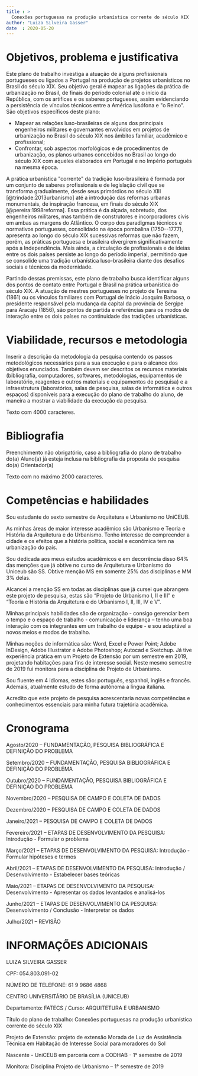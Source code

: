 ```yaml
---
title : >
  Conexões portuguesas na produção urbanística corrente do século XIX
author: "Luiza Silveira Gasser"
date  : 2020-05-20
---
```


Objetivos, problema e justificativa
===================================

Este plano de trabalho investiga a atuação de alguns profissionais
portugueses ou ligados a Portugal na produção de projetos urbanísticos
no Brasil do século XIX. Seu objetivo geral é mapear as ligações da
prática de urbanização no Brasil, de finais do período colonial até o
início da República, com os artífices e os saberes portugueses, assim
evidenciando a persistência de vínculos técnicos entre a América
lusófona e "o Reino". São objetivos específicos deste plano:

- Mapear as relações luso-brasileiras de alguns dos principais
  engenheiros militares e governantes envolvidos em projetos de
  urbanização no Brasil do século XIX nos âmbitos familiar, acadêmico
  e profissional;
- Confrontar, sob aspectos morfológicos e de procedimentos de
  urbanização, os planos urbanos concebidos no Brasil ao longo do século
  XIX com aqueles elaborados em Portugal e no Império português na mesma
  época.

A prática urbanística "corrente" da tradição luso-brasileira é formada
por um conjunto de saberes profissionais e de legislação civil que se
transforma gradualmente, desde seus primórdios no século XIII
[@trindade:2013urbanismo] até a introdução das reformas urbanas
monumentais, de inspiração francesa, em finais do século XIX
[@pereira:1998reforma]. Essa prática é da alçada, sobretudo, dos
engenheiros militares, mas também de construtores e incorporadores civis
em ambas as margens do Atlântico. O corpo dos paradigmas técnicos e
normativos portugueses, consolidado na época pombalina (1750--1777),
apresenta ao longo do século XIX sucessivas reformas que não fazem,
porém, as práticas portuguesa e brasileira divergirem significativamente
após a Independência. Mais ainda, a circulação de profissionais e de
ideias entre os dois países persiste ao longo do período imperial,
permitindo que se consolide uma tradição urbanística luso-brasileira
diante dos desafios sociais e técnicos da modernidade.

Partindo dessas premissas, este plano de trabalho busca identificar
alguns dos pontos de contato entre Portugal e Brasil na prática
urbanística do século XIX. A atuação de mestres portugueses no projeto
de Teresina (1861) ou os vínculos familiares com Portugal de Inácio
Joaquim Barbosa, o presidente responsável pela mudança da capital da
província de Sergipe para Aracaju (1856), são pontos de partida e
referências para os modos de interação entre os dois países na
continuidade das tradições urbanísticas.

Viabilidade, recursos e metodologia
===================================

Inserir a descrição da metodologia da pesquisa contendo os passos
metodológicos necessários para a sua execução e para o alcance dos
objetivos enunciados. Também devem ser descritos os recursos materiais
(bibliografia, computadores, softwares, metodologias, equipamentos de
laboratório, reagentes e outros materiais e equipamentos de pesquisa) e
a infraestrutura (laboratórios, salas de pesquisa, salas de informática
e outros espaços) disponíveis para a execução do plano de trabalho do
aluno, de maneira a mostrar a viabilidade da execução da pesquisa.

Texto com 4000 caracteres.

Bibliografia
============

Preenchimento não obrigatório, caso a bibliografia do plano de trabalho
do(a) Aluno(a) já esteja inclusa na bibliografia da proposta de pesquisa
do(a) Orientador(a)

Texto com no máximo 2000 caracteres.

Competências e habilidades
==========================

Sou estudante do sexto semestre de Arquitetura e Urbanismo no UniCEUB. 

As minhas áreas de maior interesse acadêmico são Urbanismo e Teoria e História da Arquitetura e do Urbanismo. Tenho interesse de compreender a cidade e os efeitos que a história política, social e econômica tem na urbanização do país.

Sou dedicada aos meus estudos acadêmicos e em decorrência disso 64% das menções que já obtive no curso de Arquitetura e Urbanismo do Uniceub são SS. Obtive menção MS em somente 25% das disciplinas e MM 3% delas.

Alcancei a menção SS em todas as disciplinas que já cursei que abrangem este projeto de pesquisa, estas são “Projeto de Urbanismo I, II e III” e “Teoria e História da Arquitetura e do Urbanismo I, II, III, IV e  V”.

Minhas principais habilidades são de organização - consigo gerenciar bem o tempo e o espaço de trabalho - comunicação e liderança – tenho uma boa interação com os integrantes em um trabalho de equipe -  e sou adaptável a novos meios e modos de trabalho.

Minhas noções de informática são: Word, Excel e Power Point; Adobe InDesign, Adobe Illustrator e Adobe Photoshop; Autocad e Sketchup.
 Já tive experiência prática em um Projeto de Extensão por um semestre em 2019, projetando habitações para fins de interesse social. Neste mesmo semestre de 2019 fui monitora para a disciplina de Projeto de Urbanismo.
 
Sou fluente em 4 idiomas, estes são: português, espanhol, inglês e francês. Ademais, atualmente estudo de forma autônoma a língua italiana.

Acredito que este projeto de pesquisa acrescentaria novas competências e conhecimentos essenciais para minha futura trajetória acadêmica.



Cronograma
==========

Agosto/2020 – FUNDAMENTAÇÃO, PESQUISA BIBLIOGRÁFICA E DEFINIÇÃO DO PROBLEMA

Setembro/2020 – FUNDAMENTAÇÃO, PESQUISA BIBLIOGRÁFICA E DEFINIÇÃO DO PROBLEMA

Outubro/2020 – FUNDAMENTAÇÃO, PESQUISA BIBLIOGRÁFICA E DEFINIÇÃO DO PROBLEMA

Novembro/2020 – PESQUISA DE CAMPO E COLETA DE DADOS

Dezembro/2020 – PESQUISA DE CAMPO E COLETA DE DADOS

Janeiro/2021 – PESQUISA DE CAMPO E COLETA DE DADOS

Fevereiro/2021 – ETAPAS DE DESENVOLVIMENTO DA PESQUISA: Introdução - Formular o problema

Março/2021 – ETAPAS DE DESENVOLVIMENTO DA PESQUISA: Introdução - Formular hipóteses e termos

Abril/2021 – ETAPAS DE DESENVOLVIMENTO DA PESQUISA: Introdução / Desenvolvimento - Estabelecer bases teóricas

Maio/2021 – ETAPAS DE DESENVOLVIMENTO DA PESQUISA: Desenvolvimento - Apresentar os dados levantados e analisá-los

Junho/2021 – ETAPAS DE DESENVOLVIMENTO DA PESQUISA: Desenvolvimento / Conclusão - Interpretar os dados

Julho/2021 – REVISÃO


INFORMAÇÕES ADICIONAIS
======================

LUIZA SILVEIRA GASSER

CPF: 054.803.091-02

NÚMERO DE TELEFONE: 61 9 9686 4868

CENTRO UNIVERSITÁRIO DE BRASÍLIA (UNICEUB)

Departamento: FATECS / Curso: ARQUITETURA E URBANISMO

Título do plano de trabalho: Conexões portuguesas na produção urbanística corrente do século XIX

Projeto de Extensão: projeto de extensão Morada de Luz de Assistência Técnica em Habitação de Interesse Social para moradores do Sol 

Nascente - UniCEUB em parceria com a CODHAB - 1° semestre de 2019

Monitora: Disciplina Projeto de Urbanismo – 1° semestre de 2019

